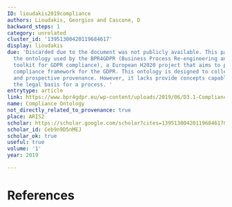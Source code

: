```yaml
---
ID: lioudakis2019compliance
authors: Lioudakis, Georgios and Cascone, D
backward_steps: 1
category: unrelated
cluster_id: '13951300420119684617'
display: lioudakis
due: 'Discarded due to the document was not publicly available. This paper reports
  the ontology used by the BPR4GDPR (Business Process Re-engineering and functional
  toolkit for GDPR compliance), a European H2020 project that aims to provide a reference
  compliance framework for the GDPR. This ontology is designed to collect retrospective
  and prospective provenance. However, it lacks provide concepts capable of representing
  the legal basis for a process. '
entrytype: article
link: https://www.bpr4gdpr.eu/wp-content/uploads/2019/06/D3.1-Compliance-Ontology-1.0.pdf
name: Compliance Ontology
not_directly_related_to_provenance: true
place: ARIS2
scholar: https://scholar.google.com/scholar?cites=13951300420119684617&as_sdt=2005&sciodt=0,5&hl=en
scholar_id: Ceb9n9D5nMEJ
scholar_ok: true
useful: true
volume: '1'
year: 2019

---
```


# References

